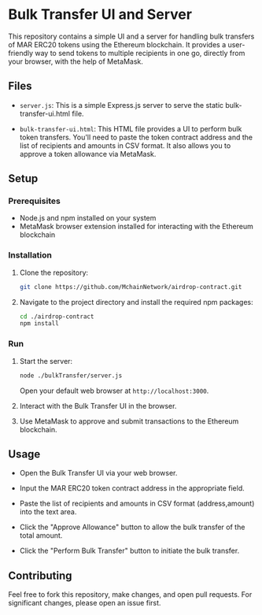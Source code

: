 # Bulk Transfer UI and Server

This repository contains a simple UI and a server for handling bulk transfers of MAR ERC20 tokens using the Ethereum blockchain. It provides a user-friendly way to send tokens to multiple recipients in one go, directly from your browser, with the help of MetaMask.

## Files

- `server.js`: This is a simple Express.js server to serve the static bulk-transfer-ui.html file.

- `bulk-transfer-ui.html`: This HTML file provides a UI to perform bulk token transfers. You'll need to paste the token contract address and the list of recipients and amounts in CSV format. It also allows you to approve a token allowance via MetaMask.

## Setup

### Prerequisites

- Node.js and npm installed on your system
- MetaMask browser extension installed for interacting with the Ethereum blockchain

### Installation

1. Clone the repository:

    ```bash
    git clone https://github.com/MchainNetwork/airdrop-contract.git
    ```

2. Navigate to the project directory and install the required npm packages:

    ```bash
    cd ./airdrop-contract
    npm install
    ```

### Run

1. Start the server:

    ```bash
    node ./bulkTransfer/server.js
    ```

    Open your default web browser at `http://localhost:3000`.

2. Interact with the Bulk Transfer UI in the browser.

3. Use MetaMask to approve and submit transactions to the Ethereum blockchain.

## Usage

- Open the Bulk Transfer UI via your web browser.

- Input the MAR ERC20 token contract address in the appropriate field.

- Paste the list of recipients and amounts in CSV format (address,amount) into the text area.

- Click the "Approve Allowance" button to allow the bulk transfer of the total amount.

- Click the "Perform Bulk Transfer" button to initiate the bulk transfer.

## Contributing

Feel free to fork this repository, make changes, and open pull requests. For significant changes, please open an issue first.
